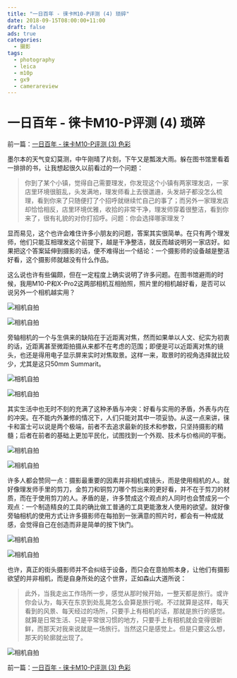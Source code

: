 ```yaml
---
title: "一日百年 - 徕卡M10-P评测 (4) 琐碎"
date: 2018-09-15T08:00:00+11:00
draft: false
ads: true
categories:
  - 摄影
tags:
  - photography
  - leica
  - m10p
  - gx9
  - camerareview
---
```


# 一日百年 - 徕卡M10-P评测 (4) 琐碎

前一篇：[一日百年 - 徕卡M10-P评测 (3) 色彩](/cn/article/2018/reviewleicam10p3/)

墨尔本的天气变幻莫测，中午刚晴了片刻，下午又是瓢泼大雨。躲在图书馆里看着一排排的书，让我想起很久以前看过的一个问题：

> 你到了某个小镇，觉得自己需要理发，你发现这个小镇有两家理发店，一家店里环境很脏乱，头发满地，理发师看上去很邋遢，头发胡子都没怎么梳理，看到你来了只随便打了个招呼就继续忙自己的事了；而另外一家理发店却恰恰相反，店里环境优雅，收拾的非常干净，理发师穿着很整洁，看到你来了，很有礼貌的对你打招呼。问题：你会选择哪家理发？

显而易见，这个也许会难住许多小朋友的问题，答案其实很简单。在只有两个理发师，他们只能互相理发这个前提下，越是干净整洁，就反而越说明另一家店好。如果把这个答案延伸到摄影的话，便不难得出一个结论：一个摄影师的设备越是整洁好看，这个摄影师就越没有什么作品。

这么说也许有些偏颇，但在一定程度上确实说明了许多问题。在图书馆避雨的时候，我用M10-P和X-Pro2这两部相机互相拍照，照片里的相机越好看，是否可以说另外一个相机越实用？

![相机自拍][leica-portrait-01]

![相机自拍][fuji-portrait-01]

旁轴相机的一个与生俱来的缺陷在于近距离对焦，然而如果单以人文、纪实为初衷的话，近距离甚至微距拍摄从来都不在考虑的范围；即便是可以近距离对焦的镜头，也还是得用电子显示屏来实时对焦取景。这样一来，取景时的视角选择就比较少，尤其是这只50mm Summarit。

![相机自拍][leica-portrait-02]

![相机自拍][fuji-portrait-02]

其实生活中也无时不刻的充满了这种矛盾与冲突：好看与实用的矛盾，外表与内在的冲突。在不能内外兼修的情况下，人们只能对其中一项妥协。从这一点来讲，徕卡和富士可以说是两个极端，前者不去追求最新的技术和参数，只坚持摄影的精髓；后者在前者的基础上更加平民化，试图找到一个外观、技术与价格间的平衡。

![相机自拍][leica-portrait-03]

![相机自拍][fuji-portrait-03]

许多人都会赞同一点：摄影最重要的因素并非相机或镜头，而是使用相机的人。就好像理发师手里的剪刀，金剪刀和铜剪刀哪个剪出来的更好看，并不在于剪刀的材质，而在于使用剪刀的人。矛盾的是，许多赞成这个观点的人同时也会赞成另一个观点：一个制造精良的工具的确比做工普通的工具更能激发人使用的欲望。就好像旁轴相机的使用方式让许多摄影师在每拍到一张满意的照片时，都会有一种成就感，会觉得自己在创造而非是简单的按下快门。

![相机自拍][leica-portrait-04]

![相机自拍][fuji-portrait-04]

也许，真正的街头摄影师并不会纠结于设备，而只会在意拍照本身，让他们有摄影欲望的并非相机，而是自身所处的这个世界，正如森山大道所说：

> 此外，当我走出工作场所一步，感觉从那时候开始，一整天都是旅行。或许你会认为，每天在东京到处乱晃怎么会算是旅行呢。不过就算是这样，每天看到的风景、每天经过的场所，只要手上有相机的话，那就是旅行的感觉。就算是日常生活、只是平常很习惯的地方，只要手上有相机就会变得很新鲜，而那天对我来说就是一场旅行。当然这只是感觉上。但是只要这么想，那天的轮廓就出现了。

![相机自拍][leica-portrait-05]

前一篇：[一日百年 - 徕卡M10-P评测 (3) 色彩](/cn/article/2018/reviewleicam10p3/)

[leica-portrait-01]: /photos/2018/LeicaM10P/leica_portrait_01.jpg "Leica Portrait"
[leica-portrait-02]: /photos/2018/LeicaM10P/leica_portrait_02.jpg "Leica Portrait"
[leica-portrait-03]: /photos/2018/LeicaM10P/leica_portrait_03.jpg "Leica Portrait"
[leica-portrait-04]: /photos/2018/LeicaM10P/leica_portrait_04.jpg "Leica Portrait"
[leica-portrait-05]: /photos/2018/LeicaM10P/leica_portrait_05.jpg "Leica Portrait"
[fuji-portrait-01]: /photos/2018/LeicaM10P/fuji_portrait_01.jpg "Fuji Portrait"
[fuji-portrait-02]: /photos/2018/LeicaM10P/fuji_portrait_02.jpg "Fuji Portrait"
[fuji-portrait-03]: /photos/2018/LeicaM10P/fuji_portrait_03.jpg "Fuji Portrait"
[fuji-portrait-04]: /photos/2018/LeicaM10P/fuji_portrait_04.jpg "Fuji Portrait"
